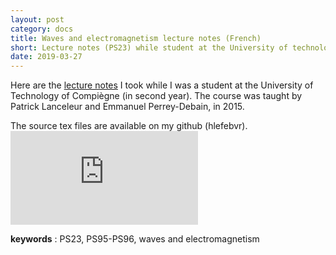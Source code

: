 ```yaml
---
layout: post
category: docs
title: Waves and electromagnetism lecture notes (French)
short: Lecture notes (PS23) while student at the University of technology of Compiègne
date: 2019-03-27
---
```


Here are the [lecture notes](https://github.com/hlefebvr/ps23-course/raw/master/main.pdf) I took while I was a student at the University of Technology of Compiègne (in second year). The course was taught by Patrick Lanceleur and Emmanuel Perrey-Debain, in 2015. 

The source tex files are available on my github (hlefebvr). 
<embed src="https://github.com/hlefebvr/ps23-course/raw/master/main.pdf" class="embeded-doc">

**keywords** : PS23, PS95-PS96, waves and electromagnetism
